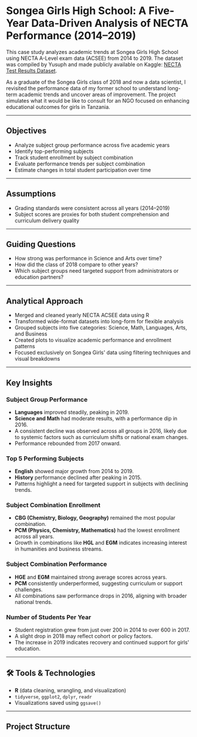 # Songea Girls High School: A Five-Year Data-Driven Analysis of NECTA Performance (2014–2019)

This case study analyzes academic trends at Songea Girls High School using NECTA A-Level exam data (ACSEE) from 2014 to 2019. The dataset was compiled by Yusuph and made publicly available on Kaggle: [NECTA Test Results Dataset](https://www.kaggle.com/datasets/yusuph/necta-test-results).

As a graduate of the Songea Girls class of 2018 and now a data scientist, I revisited the performance data of my former school to understand long-term academic trends and uncover areas of improvement. The project simulates what it would be like to consult for an NGO focused on enhancing educational outcomes for girls in Tanzania.

---

## Objectives

- Analyze subject group performance across five academic years
- Identify top-performing subjects
- Track student enrollment by subject combination
- Evaluate performance trends per subject combination
- Estimate changes in total student participation over time

---

## Assumptions

- Grading standards were consistent across all years (2014–2019)
- Subject scores are proxies for both student comprehension and curriculum delivery quality

---

## Guiding Questions

- How strong was performance in Science and Arts over time?
- How did the class of 2018 compare to other years?
- Which subject groups need targeted support from administrators or education partners?

---

## Analytical Approach

- Merged and cleaned yearly NECTA ACSEE data using R
- Transformed wide-format datasets into long-form for flexible analysis
- Grouped subjects into five categories: Science, Math, Languages, Arts, and Business
- Created plots to visualize academic performance and enrollment patterns
- Focused exclusively on Songea Girls' data using filtering techniques and visual breakdowns

---

## Key Insights

### Subject Group Performance
- **Languages** improved steadily, peaking in 2019.
- **Science and Math** had moderate results, with a performance dip in 2016.
- A consistent decline was observed across all groups in 2016, likely due to systemic factors such as curriculum shifts or national exam changes.
- Performance rebounded from 2017 onward.

### Top 5 Performing Subjects
- **English** showed major growth from 2014 to 2019.
- **History** performance declined after peaking in 2015.
- Patterns highlight a need for targeted support in subjects with declining trends.

### Subject Combination Enrollment
- **CBG (Chemistry, Biology, Geography)** remained the most popular combination.
- **PCM (Physics, Chemistry, Mathematics)** had the lowest enrollment across all years.
- Growth in combinations like **HGL** and **EGM** indicates increasing interest in humanities and business streams.

### Subject Combination Performance
- **HGE** and **EGM** maintained strong average scores across years.
- **PCM** consistently underperformed, suggesting curriculum or support challenges.
- All combinations saw performance drops in 2016, aligning with broader national trends.

### Number of Students Per Year
- Student registration grew from just over 200 in 2014 to over 600 in 2017.
- A slight drop in 2018 may reflect cohort or policy factors.
- The increase in 2019 indicates recovery and continued support for girls' education.

---

## 🛠️ Tools & Technologies

- **R** (data cleaning, wrangling, and visualization)
- `tidyverse`, `ggplot2`, `dplyr`, `readr`
- Visualizations saved using `ggsave()`

---

## Project Structure

